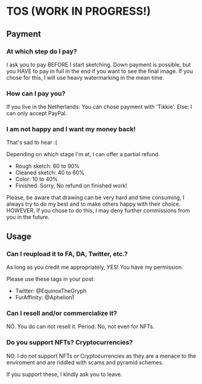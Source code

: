 # TOS (WORK IN PROGRESS!)

## Payment
### At which step do I pay?
I ask you to pay BEFORE I start sketching.
Down payment is possible, but you HAVE to pay in full in the end if you want to see the final image. If you chose for this, I will use heavy watermarking in the mean time.

### How can I pay you?
If you live in the Netherlands: You can chose payment with 'Tikkie'.
Else: I can only accept PayPal.

### I am not happy and I want my money back!
That's sad to hear :(

Depending on which stage I'm at, I can offer a partial refund.
  - Rough sketch: 60 to 90%
  - Cleaned sketch: 40 to 60%
  - Color: 10 to 40%
  - Finished: Sorry, No refund on finished work!

Please, be aware that drawing can be very hard and time consuming, I always try to do my best and to make others happy with their choice.
HOWEVER, If you chose to do this, I may deny further commissions from you in the future.

## Usage
### Can I reupload it to FA, DA, Twitter, etc.?
As long as you credit me appropriately, YES! You have my permission.

Please use these tags in your post:
  - Twitter: @EquinoxTheGryph
  - FurAffinity: @Aphelion1

### Can I resell and/or commercialize it?
NO. You do can not resell it. Period. 
No, not even for NFTs.

### Do you support NFTs? Cryptocurrencies?
NO. I do not support NFTs or Cryptocurrencies as they are a menace to the enviroment and are riddled with scams and pyramid schemes.

If you support these, I kindly ask you to leave.
